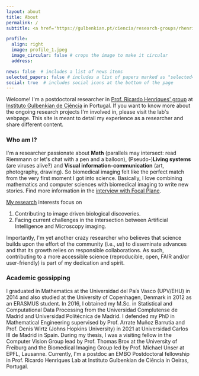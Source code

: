 ```yaml
---
layout: about
title: About
permalink: /
subtitle: <a href='https://gulbenkian.pt/ciencia/research-groups/rhenriques/'>Optical Cell Biology Group</a>, <a href='https://gulbenkian.pt/ciencia/'>Instituto Gulbenkian de Ciência</a>, Oeiras, Portugal

profile:
  align: right
  image: profile_1.jpeg
  image_circular: false # crops the image to make it circular
  address: 

news: false  # includes a list of news items
selected_papers: false # includes a list of papers marked as "selected={true}"
social: true  # includes social icons at the bottom of the page
---
```


Welcome!
I'm a postdoctoral researcher in [Prof. Ricardo Henriques' group](https://henriqueslab.org/) at [Instituto Gulbenkian de Ciência](https://gulbenkian.pt/ciencia/) in Portugal. 
If you want to know more about the ongoing research projects I'm involved in, please visit the lab's webpage. 
This site is meant to detail my experience as a researcher and share different content.

### Who am I?
I'm a researcher passionate about **Math** (parallels may intersect: read Riemmann or let's chat with a pen and a balloon), (Pseudo-)**Living systems** (are viruses alive?) and **Visual information-communication** (art, photography, drawing). 
So biomedical imaging felt like the perfect match from the very first moment I got into science.
Basically, I love combining mathematics and computer sciences with biomedical imaging to write new stories. 
Find more information in the [interview with Focal Plane](https://focalplane.biologists.com/2024/02/27/an-interview-with-estibaliz-gomez-de-mariscal/).

[My research](/research/) interests focus on
1. Contributing to image driven biological discoveries.
2. Facing current challenges in the intersection between Artificial Intelligence and Microscopy imaging.

Importantly, I'm yet another crazy researcher who believes that science builds upon the effort of the community (i.e., *us*) to disseminate advances and that its growth relies on responsible collaborations. As such, contributing to a more accessible science (reproducible, open, FAIR and/or user-friendly) is part of my dedication and spirit.

### Academic gossipping
I graduated in Mathematics at the Universidad del País Vasco (UPV/EHU) in 2014 and also studied at the University of Copenhagen, Denmark in 2012 as an ERASMUS student.
In 2016, I obtained my M.Sc. in Statistical and Computational Data Processing from the Universidad Complutense de Madrid and Universidad Politécnica de Madrid. 
I defended my PhD in Mathematical Engineering supervised by Prof. Arrate Muñoz Barrutia and Prof. Denis Wirtz (Johns Hopkins University) in 2021 at Universidad Carlos III de Madrid in Spain. During my thesis, I was a visiting fellow in the Computer Vision Group lead by Prof. Thomas Brox at the University of Freiburg and the Biomedical Imaging Group led by Prof. Michael Unser at EPFL, Lausanne. Currently, I'm a postdoc an EMBO Postdoctoral fellowship in Prof. Ricardo Henriques Lab at Instituto Gulbenkian de Ciência in Oeiras, Portugal.
